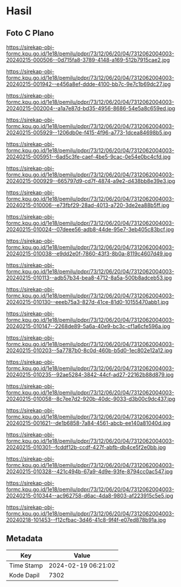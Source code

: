 # Hasil

## Foto C Plano

https://sirekap-obj-formc.kpu.go.id/1e18/pemilu/pdpr/73/12/06/20/04/7312062004003-20240215-000506--0d715fa8-3789-4148-a169-512b7915cae2.jpg

https://sirekap-obj-formc.kpu.go.id/1e18/pemilu/pdpr/73/12/06/20/04/7312062004003-20240215-001942--e456a8ef-ddde-4100-bb7c-9e7c1b69dc27.jpg

https://sirekap-obj-formc.kpu.go.id/1e18/pemilu/pdpr/73/12/06/20/04/7312062004003-20240215-002004--a1a7e87d-bd35-4956-8686-54e5a8c659ed.jpg

https://sirekap-obj-formc.kpu.go.id/1e18/pemilu/pdpr/73/12/06/20/04/7312062004003-20240215-005929--1206db0e-f415-4f96-a773-1dcea84698b5.jpg

https://sirekap-obj-formc.kpu.go.id/1e18/pemilu/pdpr/73/12/06/20/04/7312062004003-20240215-005951--6ad5c3fe-caef-4be5-9cac-0e54e0bc4cfd.jpg

https://sirekap-obj-formc.kpu.go.id/1e18/pemilu/pdpr/73/12/06/20/04/7312062004003-20240215-000929--665797d9-cd7f-4874-a9e2-d438bb8e39e3.jpg

https://sirekap-obj-formc.kpu.go.id/1e18/pemilu/pdpr/73/12/06/20/04/7312062004003-20240215-010006--e73fbf29-28ad-4013-a720-3de2ea88b5ff.jpg

https://sirekap-obj-formc.kpu.go.id/1e18/pemilu/pdpr/73/12/06/20/04/7312062004003-20240215-010024--07deee56-adb8-44de-95e7-3eb405c83bcf.jpg

https://sirekap-obj-formc.kpu.go.id/1e18/pemilu/pdpr/73/12/06/20/04/7312062004003-20240215-010038--e9dd2e0f-7860-43f3-8b0a-8119c4607d49.jpg

https://sirekap-obj-formc.kpu.go.id/1e18/pemilu/pdpr/73/12/06/20/04/7312062004003-20240215-010113--adb57b34-bea8-4712-8a5a-500b8adceb53.jpg

https://sirekap-obj-formc.kpu.go.id/1e18/pemilu/pdpr/73/12/06/20/04/7312062004003-20240215-010130--eeeb75a3-827d-41ce-81d0-10155470abb1.jpg

https://sirekap-obj-formc.kpu.go.id/1e18/pemilu/pdpr/73/12/06/20/04/7312062004003-20240215-010147--2268de89-5a6a-40e9-bc3c-cf1a6cfe596a.jpg

https://sirekap-obj-formc.kpu.go.id/1e18/pemilu/pdpr/73/12/06/20/04/7312062004003-20240215-010203--5a7787b0-8c0d-460b-b5d0-1ec802e12a12.jpg

https://sirekap-obj-formc.kpu.go.id/1e18/pemilu/pdpr/73/12/06/20/04/7312062004003-20240215-010235--92ae5284-3842-44cf-ad27-22162b88d879.jpg

https://sirekap-obj-formc.kpu.go.id/1e18/pemilu/pdpr/73/12/06/20/04/7312062004003-20240215-010058--8c7ee7d2-920b-40dc-9033-d3b00c9dc437.jpg

https://sirekap-obj-formc.kpu.go.id/1e18/pemilu/pdpr/73/12/06/20/04/7312062004003-20240215-001621--de1b6858-7a84-4561-abcb-ee140a81040d.jpg

https://sirekap-obj-formc.kpu.go.id/1e18/pemilu/pdpr/73/12/06/20/04/7312062004003-20240215-010301--fcddf12b-ccdf-427f-abfb-db4ce5f2e0bb.jpg

https://sirekap-obj-formc.kpu.go.id/1e18/pemilu/pdpr/73/12/06/20/04/7312062004003-20240215-010328--421c494b-67a9-4d9e-93fe-8794cc0ac547.jpg

https://sirekap-obj-formc.kpu.go.id/1e18/pemilu/pdpr/73/12/06/20/04/7312062004003-20240215-010344--ac962758-d6ac-4da8-9803-af223915c5e5.jpg

https://sirekap-obj-formc.kpu.go.id/1e18/pemilu/pdpr/73/12/06/20/04/7312062004003-20240218-101453--f12cfbac-3d46-41c8-9f4f-e07ed878b91a.jpg


## Metadata

| Key        | Value               |
| ---------- | ------------------- |
| Time Stamp | 2024-02-19 06:21:02 |
| Kode Dapil | 7302                |



